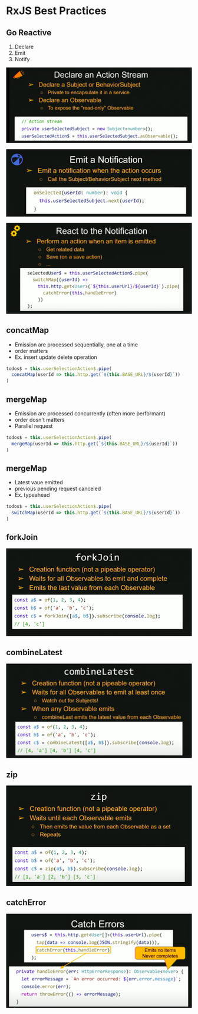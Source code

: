 # RxJS Best Practices

## Go Reactive

1. Declare
2. Emit
3. Notify

![Declare](../images/declare.png)

![Emit](../images/emit.png)

![Notify](../images/notify.png)

## concatMap

- Emission are processed sequentially, one at a time
- order matters
- Ex. insert update delete operation

```javascript
todos$ = this.userSelectionAction$.pipe(
  concatMap(userId => this.http.get(`${this.BASE_URL}/${userId}`))
)
```

## mergeMap

- Emission are processed concurrently (often more performant)
- order dosn't matters
- Parallel request

```javascript
todos$ = this.userSelectionAction$.pipe(
  mergeMap(userId => this.http.get(`${this.BASE_URL}/${userId}`))
)
```

## mergeMap

- Latest vaue emitted
- previous pending request canceled
- Ex. typeahead

```javascript
todos$ = this.userSelectionAction$.pipe(
  switchMap(userId => this.http.get(`${this.BASE_URL}/${userId}`))
)
```

## forkJoin

![forkjoin](../images/forkjoin.png)

## combineLatest

![combineLatest](../images/combineLatest.png)

## zip

![zip](../images/zip.png)

## catchError

![catchError](../images/catchError.png)

